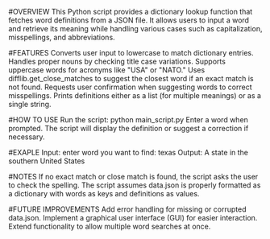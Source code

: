 #OVERVIEW
This Python script provides a dictionary lookup function that fetches word definitions from a JSON file. It allows users to input a word and retrieve its meaning while handling various cases such as capitalization, misspellings, and abbreviations.

#FEATURES
Converts user input to lowercase to match dictionary entries.
Handles proper nouns by checking title case variations.
Supports uppercase words for acronyms like "USA" or "NATO."
Uses difflib.get_close_matches to suggest the closest word if an exact match is not found.
Requests user confirmation when suggesting words to correct misspellings.
Prints definitions either as a list (for multiple meanings) or as a single string.

#HOW TO USE
Run the script:
python main_script.py
Enter a word when prompted.
The script will display the definition or suggest a correction if necessary.

#EXAPLE
Input:
enter word you want to find: texas
Output:
A state in the southern United States

#NOTES
If no exact match or close match is found, the script asks the user to check the spelling.
The script assumes data.json is properly formatted as a dictionary with words as keys and definitions as values.

#FUTURE IMPROVEMENTS
Add error handling for missing or corrupted data.json.
Implement a graphical user interface (GUI) for easier interaction.
Extend functionality to allow multiple word searches at once.
